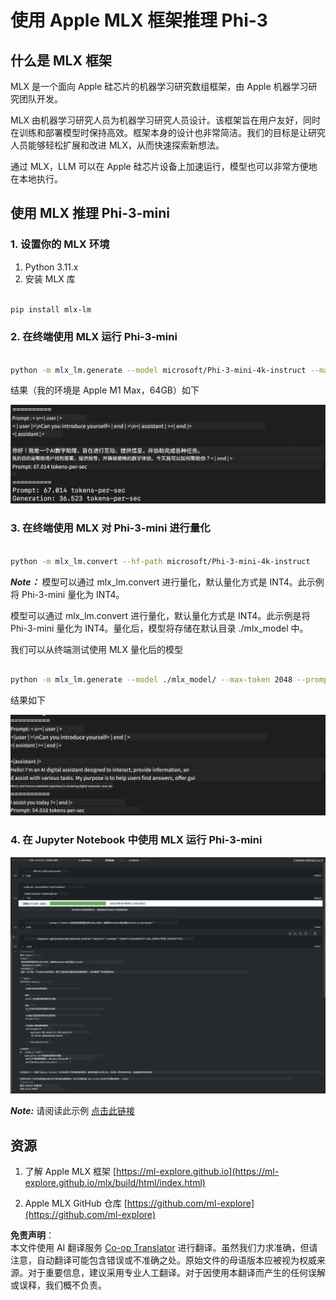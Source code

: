 <!--
CO_OP_TRANSLATOR_METADATA:
{
  "original_hash": "dcb656f3d206fc4968e236deec5d4384",
  "translation_date": "2025-07-16T21:01:04+00:00",
  "source_file": "md/01.Introduction/03/MLX_Inference.md",
  "language_code": "zh"
}
-->
# **使用 Apple MLX 框架推理 Phi-3**

## **什么是 MLX 框架**

MLX 是一个面向 Apple 硅芯片的机器学习研究数组框架，由 Apple 机器学习研究团队开发。

MLX 由机器学习研究人员为机器学习研究人员设计。该框架旨在用户友好，同时在训练和部署模型时保持高效。框架本身的设计也非常简洁。我们的目标是让研究人员能够轻松扩展和改进 MLX，从而快速探索新想法。

通过 MLX，LLM 可以在 Apple 硅芯片设备上加速运行，模型也可以非常方便地在本地执行。

## **使用 MLX 推理 Phi-3-mini**

### **1. 设置你的 MLX 环境**

1. Python 3.11.x  
2. 安装 MLX 库


```bash

pip install mlx-lm

```

### **2. 在终端使用 MLX 运行 Phi-3-mini**


```bash

python -m mlx_lm.generate --model microsoft/Phi-3-mini-4k-instruct --max-token 2048 --prompt  "<|user|>\nCan you introduce yourself<|end|>\n<|assistant|>"

```

结果（我的环境是 Apple M1 Max，64GB）如下

![Terminal](../../../../../translated_images/01.5cf57df8f7407cf9281c0237f4e69c3728b8817253aad0835d14108b07c83c88.zh.png)

### **3. 在终端使用 MLX 对 Phi-3-mini 进行量化**


```bash

python -m mlx_lm.convert --hf-path microsoft/Phi-3-mini-4k-instruct

```

***Note：*** 模型可以通过 mlx_lm.convert 进行量化，默认量化方式是 INT4。此示例将 Phi-3-mini 量化为 INT4。

模型可以通过 mlx_lm.convert 进行量化，默认量化方式是 INT4。此示例是将 Phi-3-mini 量化为 INT4。量化后，模型将存储在默认目录 ./mlx_model 中。

我们可以从终端测试使用 MLX 量化后的模型


```bash

python -m mlx_lm.generate --model ./mlx_model/ --max-token 2048 --prompt  "<|user|>\nCan you introduce yourself<|end|>\n<|assistant|>"

```

结果如下

![INT4](../../../../../translated_images/02.7b188681a8eadbc111aba8d8006e4b3671788947a99a46329261e169dd2ec29f.zh.png)


### **4. 在 Jupyter Notebook 中使用 MLX 运行 Phi-3-mini**


![Notebook](../../../../../translated_images/03.b9705a3a5aaa89f9eb0ca04c1a4565dfe4a5e8cc68604227d2eab149fef1d3c7.zh.png)

***Note:*** 请阅读此示例 [点击此链接](../../../../../code/03.Inference/MLX/MLX_DEMO.ipynb)


## **资源**

1. 了解 Apple MLX 框架 [https://ml-explore.github.io](https://ml-explore.github.io/mlx/build/html/index.html)

2. Apple MLX GitHub 仓库 [https://github.com/ml-explore](https://github.com/ml-explore)

**免责声明**：  
本文件使用 AI 翻译服务 [Co-op Translator](https://github.com/Azure/co-op-translator) 进行翻译。虽然我们力求准确，但请注意，自动翻译可能包含错误或不准确之处。原始文件的母语版本应被视为权威来源。对于重要信息，建议采用专业人工翻译。对于因使用本翻译而产生的任何误解或误释，我们概不负责。